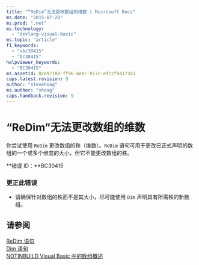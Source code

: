 ```yaml
---
title: "“ReDim”无法更改数组的维数 | Microsoft Docs"
ms.date: "2015-07-20"
ms.prod: ".net"
ms.technology: 
  - "devlang-visual-basic"
ms.topic: "article"
f1_keywords: 
  - "vbc30415"
  - "bc30415"
helpviewer_keywords: 
  - "BC30415"
ms.assetid: 8ce97188-ff96-4e8c-917c-efc2f94173a3
caps.latest.revision: 9
author: "stevehoag"
ms.author: "shoag"
caps.handback.revision: 9
---
```

# “ReDim”无法更改数组的维数
你尝试使用 `ReDim` 更改数组的秩（维数）。`ReDim` 语句可用于更改已正式声明的数组的一个或多个维度的大小，但它不能更改数组的秩。  
  
 **错误 ID：**BC30415  
  
### 更正此错误  
  
-   请确保针对数组的秩而不是其大小，尽可能使用 `Dim` 声明具有所需秩的新数组。  
  
## 请参阅  
 [ReDim 语句](../../visual-basic/language-reference/statements/redim-statement.md)   
 [Dim 语句](../../visual-basic/language-reference/statements/dim-statement.md)   
 [NOTINBUILD Visual Basic 中的数组概述](http://msdn.microsoft.com/zh-cn/ca50e2f2-b4d2-4c57-9169-9abbcc3392d8)